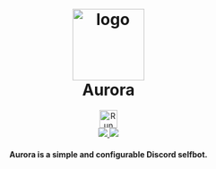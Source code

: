 <h1 align="center">
  <br>
  <a href="https://github.com/TheRedstoneRadiant/Aurora">
    <img src="https://user-images.githubusercontent.com/76220359/170808177-ad80fadb-2f98-44ff-8417-ffe939881088.png" width=128 height=128 alt="logo">
  </a>
  <br>
  Aurora
  <br>
</h1>

<p align="center">
  <a href="https://replit.com/github/TheRedstoneRadiant/Aurora"><img src="https://replit.com/badge/github/TheRedstoneRadiant/Aurora" alt="Run on Repl.it" height="32" /></a>
  <br>
  <a href="https://github.com/TheRedstoneRadiant/Aurora/blob/main/LICENSE">
    <img src="https://img.shields.io/badge/license-MIT-blueviolet?logo=gitbook&logoColor=blueviolet">
  </a>
  <a href="https://github.com/TheRedstoneRadiant/Aurora/stargazers">
      <img src="https://img.shields.io/github/stars/TheRedstoneRadiant/Aurora">
  </a>
</p>

<h4 align="center">Aurora is a simple and configurable Discord selfbot.</h4>
